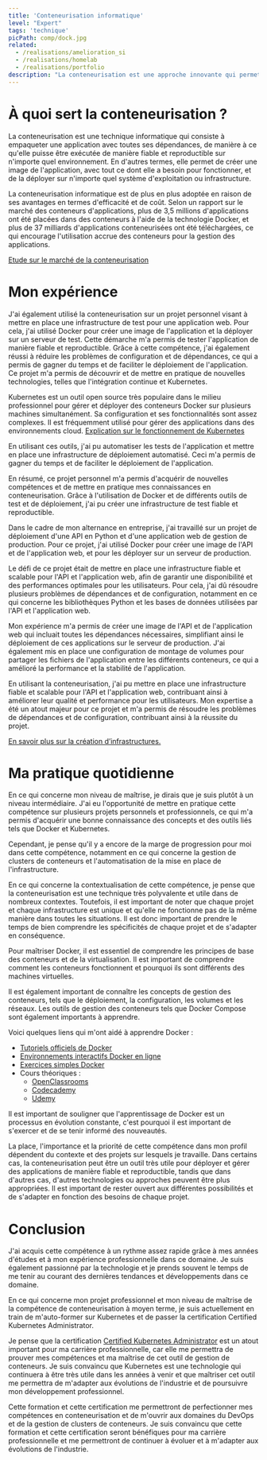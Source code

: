 ```yaml
---
title: 'Conteneurisation informatique'
level: "Expert"
tags: 'technique'
picPath: comp/dock.jpg
related:
  - /realisations/amelioration_si
  - /realisations/homelab
  - /realisations/portfolio
description: "La conteneurisation est une approche innovante qui permet aux entreprises de déployer leurs applications avec une grande facilité et de manière reproductible."
---
```


# À quoi sert la conteneurisation ?

La conteneurisation est une technique informatique qui consiste à empaqueter une application avec toutes ses dépendances, de manière à ce qu'elle puisse être exécutée de manière fiable et reproductible sur n'importe quel environnement. En d'autres termes, elle permet de créer une image de l'application, avec tout ce dont elle a besoin pour fonctionner, et de la déployer sur n'importe quel système d'exploitation ou infrastructure.

La conteneurisation informatique est de plus en plus adoptée en raison de ses avantages en termes d'efficacité et de coût. Selon un rapport sur le marché des conteneurs d'applications, plus de 3,5 millions d'applications ont été placées dans des conteneurs à l'aide de la technologie Docker, et plus de 37 milliards d'applications conteneurisées ont été téléchargées, ce qui encourage l'utilisation accrue des conteneurs pour la gestion des applications.


[Etude sur le marché de la conteneurisation](https://www.mordorintelligence.com/fr/industry-reports/application-container-market)

# Mon expérience

J'ai également utilisé la conteneurisation sur un projet personnel visant à mettre en place une infrastructure de test pour une application web. Pour cela, j'ai utilisé Docker pour créer une image de l'application et la déployer sur un serveur de test. Cette démarche m'a permis de tester l'application de manière fiable et reproductible. Grâce à cette compétence, j'ai également réussi à réduire les problèmes de configuration et de dépendances, ce qui a permis de gagner du temps et de faciliter le déploiement de l'application. Ce projet m'a permis de découvrir et de mettre en pratique de nouvelles technologies, telles que l'intégration continue et Kubernetes.

Kubernetes est un outil open source très populaire dans le milieu professionnel pour gérer et déployer des conteneurs Docker sur plusieurs machines simultanément. Sa configuration et ses fonctionnalités sont assez complexes. Il est fréquemment utilisé pour gérer des applications dans des environnements cloud.
[Explication sur le fonctionnement de Kubernetes](https://kubernetes.io/fr/docs/concepts/overview/what-is-kubernetes/)

En utilisant ces outils, j'ai pu automatiser les tests de l'application et mettre en place une infrastructure de déploiement automatisé. Ceci m'a permis de gagner du temps et de faciliter le déploiement de l'application.

En résumé, ce projet personnel m'a permis d'acquérir de nouvelles compétences et de mettre en pratique mes connaissances en conteneurisation. Grâce à l'utilisation de Docker et de différents outils de test et de déploiement, j'ai pu créer une infrastructure de test fiable et reproductible.

Dans le cadre de mon alternance en entreprise, j'ai travaillé sur un projet de déploiement d'une API en Python et d'une application web de gestion de production. Pour ce projet, j'ai utilisé Docker pour créer une image de l'API et de l'application web, et pour les déployer sur un serveur de production.

Le défi de ce projet était de mettre en place une infrastructure fiable et scalable pour l'API et l'application web, afin de garantir une disponibilité et des performances optimales pour les utilisateurs. Pour cela, j'ai dû résoudre plusieurs problèmes de dépendances et de configuration, notamment en ce qui concerne les bibliothèques Python et les bases de données utilisées par l'API et l'application web.

Mon expérience m'a permis de créer une image de l'API et de l'application web qui incluait toutes les dépendances nécessaires, simplifiant ainsi le déploiement de ces applications sur le serveur de production. J'ai également mis en place une configuration de montage de volumes pour partager les fichiers de l'application entre les différents conteneurs, ce qui a amélioré la performance et la stabilité de l'application.

En utilisant la conteneurisation, j'ai pu mettre en place une infrastructure fiable et scalable pour l'API et l'application web, contribuant ainsi à améliorer leur qualité et performance pour les utilisateurs. Mon expertise a été un atout majeur pour ce projet et m'a permis de résoudre les problèmes de dépendances et de configuration, contribuant ainsi à la réussite du projet.

[En savoir plus sur la création d’infrastructures.](/competences/infra) 

# Ma pratique quotidienne

En ce qui concerne mon niveau de maîtrise, je dirais que je suis plutôt à un niveau intermédiaire. J'ai eu l'opportunité de mettre en pratique cette compétence sur plusieurs projets personnels et professionnels, ce qui m'a permis d'acquérir une bonne connaissance des concepts et des outils liés tels que Docker et Kubernetes.

Cependant, je pense qu'il y a encore de la marge de progression pour moi dans cette compétence, notamment en ce qui concerne la gestion de clusters de conteneurs et l'automatisation de la mise en place de l'infrastructure.

En ce qui concerne la contextualisation de cette compétence, je pense que la conteneurisation est une technique très polyvalente et utile dans de nombreux contextes. Toutefois, il est important de noter que chaque projet et chaque infrastructure est unique et qu'elle ne fonctionne pas de la même manière dans toutes les situations. Il est donc important de prendre le temps de bien comprendre les spécificités de chaque projet et de s'adapter en conséquence.

Pour maîtriser Docker, il est essentiel de comprendre les principes de base des conteneurs et de la virtualisation. Il est important de comprendre comment les conteneurs fonctionnent et pourquoi ils sont différents des machines virtuelles.

Il est également important de connaître les concepts de gestion des conteneurs, tels que le déploiement, la configuration, les volumes et les réseaux. Les outils de gestion des conteneurs tels que Docker Compose sont également importants à apprendre.

Voici quelques liens qui m'ont aidé à apprendre Docker :

-  [Tutoriels officiels de Docker](https://docs.docker.com/get-started/)
-  [Environnements interactifs Docker en ligne](https://training.play-with-docker.com/)
-  [Exercices simples Docker](https://docker-curriculum.com/)
- Cours théoriques :
    - [OpenClassrooms](https://openclassrooms.com/fr/courses/2035766-optimisez-votre-deploiement-en-creant-des-conteneurs-avec-docker)
    - [Codecademy](https://www.codecademy.com/learn/learn-docker)
    - [Udemy](https://www.udemy.com/topic/docker/)

Il est important de souligner que l'apprentissage de Docker est un processus en évolution constante, c'est pourquoi il est important de s'exercer et de se tenir informé des nouveautés.

La place, l'importance et la priorité de cette compétence dans mon profil dépendent du contexte et des projets sur lesquels je travaille. Dans certains cas, la conteneurisation peut être un outil très utile pour déployer et gérer des applications de manière fiable et reproductible, tandis que dans d'autres cas, d'autres technologies ou approches peuvent être plus appropriées. Il est important de rester ouvert aux différentes possibilités et de s'adapter en fonction des besoins de chaque projet.

# Conclusion

J'ai acquis cette compétence à un rythme assez rapide grâce à mes années d'études et à mon expérience professionnelle dans ce domaine. Je suis également passionné par la technologie et je prends souvent le temps de me tenir au courant des dernières tendances et développements dans ce domaine.

En ce qui concerne mon projet professionnel et mon niveau de maîtrise de la compétence de conteneurisation à moyen terme, je suis actuellement en train de m'auto-former sur Kubernetes et de passer la certification Certified Kubernetes Administrator.

Je pense que la certification [Certified Kubernetes Administrator](https://www.cncf.io/certification/cka/) est un atout important pour ma carrière professionnelle, car elle me permettra de prouver mes compétences et ma maîtrise de cet outil de gestion de conteneurs. Je suis convaincu que Kubernetes est une technologie qui continuera à être très utile dans les années à venir et que maîtriser cet outil me permettra de m'adapter aux évolutions de l'industrie et de poursuivre mon développement professionnel.

Cette formation et cette certification me permettront de perfectionner mes compétences en conteneurisation et de m'ouvrir aux domaines du DevOps et de la gestion de clusters de conteneurs. Je suis convaincu que cette formation et cette certification seront bénéfiques pour ma carrière professionnelle et me permettront de continuer à évoluer et à m'adapter aux évolutions de l'industrie.